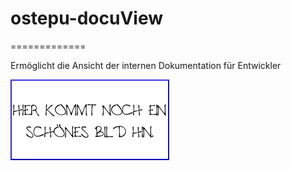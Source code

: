 # ostepu-docuView
=============

Ermöglicht die Ansicht der internen Dokumentation für Entwickler

![](/images/placeholder.png)
